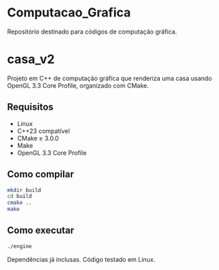 # Computacao_Grafica
Repositório destinado para códigos de computação gráfica. 

# casa_v2

Projeto em C++ de computação gráfica que renderiza uma casa usando OpenGL 3.3 Core Profile, organizado com CMake.

## Requisitos

- Linux
- C++23 compatível
- CMake ≥ 3.0.0
- Make
- OpenGL 3.3 Core Profile

## Como compilar

```bash
mkdir build
cd build
cmake ..
make
```

## Como executar

```bash
./engine
```

Dependências já inclusas. Código testado em Linux.
